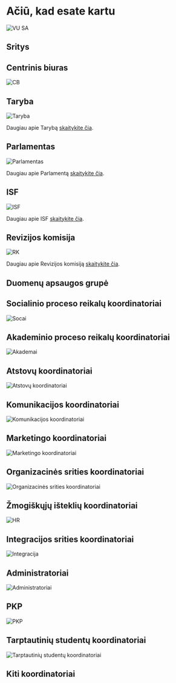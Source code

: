 # Ačiū, kad esate kartu

<script setup lang="ts">
import { teamPhotos, biuras, socai, akademai, atstovai, kom, org, mark, hr, integration, admin, pkp, intl, other, dag } from '../data/bendruomene'
import TeamAvatarLayout from '../components/TeamAvatarLayout.vue'
import PhotoGrid from '../components/PhotoGrid.vue'
</script>

![VU SA](public/img/bendros-nuotraukos/VU-SA.jpg)

## Sritys

<PhotoGrid :photos="teamPhotos" />

## Centrinis biuras

![CB](public/img/bendros-nuotraukos/Biuras2.jpg)

<TeamAvatarLayout :members="biuras" />

## Taryba

![Taryba](public/img/bendros-nuotraukos/Taryba.jpg)

Daugiau apie Tarybą [skaitykite čia](/vu-sa/taryba.md).

## Parlamentas

![Parlamentas](public/img/bendros-nuotraukos/Parlamentas.jpg)

Daugiau apie Parlamentą [skaitykite čia](/vu-sa/parlamentas.md).

## ISF

![ISF](public/img/bendros-nuotraukos/ISF.jpg)

Daugiau apie ISF [skaitykite čia](/stipri-organizacija/isf.md).

## Revizijos komisija

![RK](public/img/bendros-nuotraukos/Revizija.jpg)

Daugiau apie Revizijos komisiją [skaitykite čia](/vu-sa/revizijos-komisija.md).

## Duomenų apsaugos grupė

<TeamAvatarLayout :members="dag" />

## Socialinio proceso reikalų koordinatoriai

![Socai](public/img/bendros-nuotraukos/socai.jpg)

<TeamAvatarLayout :members="socai" />

## Akademinio proceso reikalų koordinatoriai

![Akademai](public/img/bendros-nuotraukos/akademai.jpg)

<TeamAvatarLayout :members="akademai" />

## Atstovų koordinatoriai

![Atstovų koordinatoriai](public/img/bendros-nuotraukos/Atstovai.jpg)

<TeamAvatarLayout :members="atstovai" />

## Komunikacijos koordinatoriai

![Komunikacijos koordinatoriai](public/img/bendros-nuotraukos/Komunikacija.jpg)

<TeamAvatarLayout :members="kom" />

## Marketingo koordinatoriai

![Marketingo koordinatoriai](public/img/bendros-nuotraukos/Marketingas-2.jpg)

<TeamAvatarLayout :members="mark" />

## Organizacinės srities koordinatoriai

![Organizacinės srities koordinatoriai](public/img/bendros-nuotraukos/Orgai.jpg)

<TeamAvatarLayout :members="org" />

## Žmogiškųjų išteklių koordinatoriai

![HR](public/img/bendros-nuotraukos/HR.jpg)

<TeamAvatarLayout :members="hr" />

## Integracijos srities koordinatoriai

![Integracija](public/img/bendros-nuotraukos/Integracija.jpg)

<TeamAvatarLayout :members="integration" />

## Administratoriai

![Administratoriai](public/img/bendros-nuotraukos/Administratoriai-2.jpg)

<TeamAvatarLayout :members="admin" />

## PKP

![PKP](public/img/bendros-nuotraukos/PKP2.jpg)

<TeamAvatarLayout :members="pkp" />

## Tarptautinių studentų koordinatoriai

![Tarptautinių studentų koordinatoriai](public/img/bendros-nuotraukos/tarptautiniu.jpg)

<TeamAvatarLayout :members="intl" />

## Kiti koordinatoriai

<TeamAvatarLayout :members="other" />
